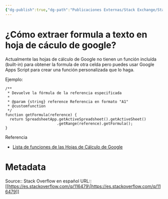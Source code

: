 ```yaml
---
{"dg-publish":true,"dg-path":"Publicaciones Externas/Stack Exchange/Stack Overflow en español/es.stackoverflow.com-116479.md","permalink":"/publicaciones-externas/stack-exchange/stack-overflow-en-espanol/es-stackoverflow-com-116479/","title":"¿Cómo extraer formula a texto en hoja de cáculo de google?","hide":true,"noteIcon":"\"0\"","created":"2024-04-03T12:49:10.417-06:00","updated":"2024-04-05T16:43:52.629-06:00"}
---
```


# ¿Cómo extraer formula a texto en hoja de cáculo de google?

Actualmente las hojas de cálculo de Google no tienen un función incluída (built-in) para obtener la formula de otra celda pero puedes usar Google Apps Script para crear una función personalizada que lo haga. 

Ejemplo:


    /**
     * Devuelve la fórmula de la referencia especificada
     *
     * @param {string} reference Referencia en formato "A1"
     * @customfunction
     */
    function getFormula(reference) {
      return SpreadsheetApp.getActiveSpreadsheet().getActiveSheet()
                           .getRange(reference).getFormula();
    }

Referencia

- [Lista de funciones de las Hojas de Cálculo de Google][1]


  [1]: https://support.google.com/docs/table/25273?hl=es

# Metadata
Source:: Stack Overflow en español
URL:: [[https://es.stackoverflow.com/q/116479\|https://es.stackoverflow.com/q/116479]]

